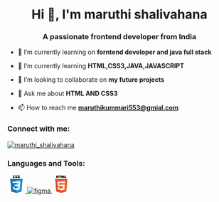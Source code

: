 <h1 align="center">Hi 👋, I'm maruthi shalivahana</h1>
<h3 align="center">A passionate frontend developer from India</h3>

- 🔭 I’m currently learning on **forntend developer and java full stack**

- 🌱 I’m currently learning **HTML,CSS3,JAVA,JAVASCRIPT**

- 👯 I’m looking to collaborate on **my future projects**

- 💬 Ask me about **HTML AND CSS3**

- 📫 How to reach me **maruthikummari553@gmial.com**

<h3 align="left">Connect with me:</h3>
<p align="left">
<a href="https://instagram.com/maruthi__shalivahana" target="blank"><img align="center" src="https://raw.githubusercontent.com/rahuldkjain/github-profile-readme-generator/master/src/images/icons/Social/instagram.svg" alt="maruthi_shalivahana" height="30" width="40" /></a>
</p>

<h3 align="left">Languages and Tools:</h3>
<p align="left"> <a href="https://www.w3schools.com/css/" target="_blank" rel="noreferrer"> <img src="https://raw.githubusercontent.com/devicons/devicon/master/icons/css3/css3-original-wordmark.svg" alt="css3" width="40" height="40"/> </a> <a href="https://www.figma.com/" target="_blank" rel="noreferrer"> <img src="https://www.vectorlogo.zone/logos/figma/figma-icon.svg" alt="figma" width="40" height="40"/> </a> <a href="https://www.w3.org/html/" target="_blank" rel="noreferrer"> <img src="https://raw.githubusercontent.com/devicons/devicon/master/icons/html5/html5-original-wordmark.svg" alt="html5" width="40" height="40"/> </a> </p>
